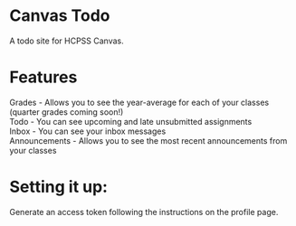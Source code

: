 # Canvas Todo
A todo site for HCPSS Canvas.

# Features
Grades - Allows you to see the year-average for each of your classes (quarter grades coming soon!)\
Todo - You can see upcoming and late unsubmitted assignments\
Inbox - You can see your inbox messages\
Announcements - Allows you to see the most recent announcements from your classes

# Setting it up:
Generate an access token following the instructions on the profile page.
